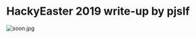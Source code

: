 # HackyEaster 2019 write-up by pjslf

![soon.jpg](https://i.kym-cdn.com/entries/icons/original/000/005/673/sooon.jpg "soon.jpg")
